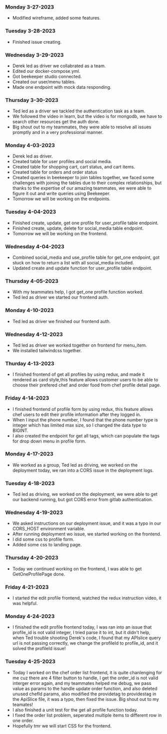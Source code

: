 ### Monday 3-27-2023
* Modified wireframe, added some features.


### Tuesday 3-28-2023
* Finished issue creating.


### Wednesday 3-29-2023
* Derek led as driver we collabrated as a team.
* Edited our docker-compose.yml.
* Got beekeeper studio connected.
* Created our user/menu tables.
* Made one endpoint with mock data responding.


### Thursday 3-30-2023
* Ted led as a driver we tackled the authentication task as a team.
* We followed the video in learn, but the video is for mongodb, we have to search other resources get the auth done.
* Big shout out to my teammates, they were able to resolve all issues promptly and in a very professional manner.


### Monday 4-03-2023
* Derek led as driver.
* Created table for user profiles and social media.
* Created table for shopping cart, cart status, and cart items.
* Created table for orders and order status
* Created queries in beekeeper to join tables together, we faced some challenges with joining the tables due to their complex relationships, but thanks to the expertise of our amazing teammates, we were able to figure it out and write queries using Beekeeper.
* Tomorrow we will be working on the endpoints.

### Tuesday 4-04-2023
* Finished create, update, get one profile for user_profile table endpoint.
* Finished create, update, delete for social_media table endpoint.
* Tomorrow we will be working on the frontend.

### Wednesday 4-04-2023
* Combined social_media and use_profile table for get_one endpoint, got stuck on how to return a list with all social_media included.
* Updated create and update function for user_profile table endpoint.

### Thursday 4-05-2023
* With my teammates help, I got get_one profile function worked.
* Ted led as driver we started our frontend auth.

###  Monday 4-10-2023
* Ted led as driver we finished our frontend auth.

###  Wednesday 4-12-2023
* Ted led as driver we worked together on frontend for menu_item.
* We installed tailwindcss together.

###  Thurday 4-13-2023
* I finished frontend of get all profiles by using redux, and made it rendered as card style,this feature allows customer users to be able to choose their prefered chef and order food from chef profile detail page.

### Friday 4-14-2023
* I finished frontend of profile form by using redux, this feature allows chef users to edit their profile information after they logged in.
* When I input the phone number, I found that the phone number type is integer which has limited max size, so I changed the data type to BIGINT.
* I also created the endpoint for get all tags, which can populate the tags for drop down menu in profile form.

### Monday 4-17-2023
* We worked as a group, Ted led as driving, we worked on the deployment today, we ran into a CORS issue in the deployment logs.

### Tuesday 4-18-2023
* Ted led as driving, we worked on the deployment, we were able to get our backend running, but got CORS error from gitlab authentication.

### Wednesday 4-19-2023
* We asked instructions on our deployment issue, and it was a typo in our CORS_HOST environment variable.
* After running deployment wo issue, we started working on the frontend.
* I did some css to profile form.
* Added some css to landing page.

### Thursday 4-20-2023
* Today we continued working on the frontend, I was able to get GetOneProfilePage done.

### Friday 4-21-2023
* I started the edit profile frontend, watched the redux instruction video, it was helpful.

### Monday 4-24-2023
* I finished the edit profile frontend today, I was ran into an issue that profile_id is not valid integer, I tried parse it to int, but it didn't help, when Ted trouble shooting Derek's code, I found that my APIslice query url is not passing correctly, we change the profileId to profile_id, and it solved the profileId issue!

### Tuesday 4-25-2023
* Today I worked on the chef order list frontend, it is quite chanlenging for me cuz there are 4 filter button to handle, I get the order_id is not valid interger error again, and my teammates helped me debug, we pass value as params to the handle update order function, and also deleted unused chefId params, also modified the providetag to providestag in the ApiSlice file, it was a typo, then fixed the issue. Big shout out to my teamates!
* I also finished a unit test for the get all profile function today.
* I fixed the order list problem,  seperated multiple items to different row in one order.
* Hopefully tmr we will start CSS for the frontend.
